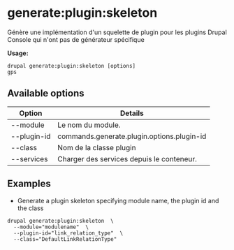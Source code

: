 # generate:plugin:skeleton
Génère une implémentation d'un squelette de plugin pour les plugins Drupal Console qui n'ont pas de générateur spécifique

**Usage:**
```
drupal generate:plugin:skeleton [options]
gps
```

## Available options
Option | Details
-------|-------------
--module | Le nom du module.
--plugin-id | commands.generate.plugin.options.plugin-id
--class | Nom de la classe plugin
--services | Charger des services depuis le conteneur.

## Examples
* Generate a plugin skeleton specifying module name, the plugin id and the class
```
drupal generate:plugin:skeleton  \
  --module="modulename"  \
  --plugin-id="link_relation_type"  \
  --class="DefaultLinkRelationType"
```
